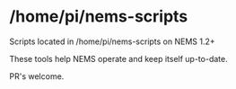 # /home/pi/nems-scripts
Scripts located in /home/pi/nems-scripts on NEMS 1.2+

These tools help NEMS operate and keep itself up-to-date.

PR's welcome.
